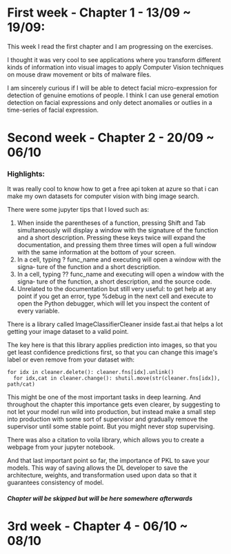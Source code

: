 # First week - Chapter 1 - 13/09 ~ 19/09:

This week I read the first chapter and I am progressing on the exercises.

I thought it was very cool to see applications where you transform different kinds of information into visual images to apply Computer Vision techniques on
mouse draw movement or bits of malware files.

I am sincerely curious if I will be able to detect facial micro-expression for detection of genuine emotions of people. I think I can use general emotion detection
on facial expressions and only detect anomalies or outlies in a time-series of facial expression.

# Second week - Chapter 2 - 20/09 ~ 06/10

### Highlights:
It was really cool to know how to get a free api token at azure so that i can make my own datasets for computer vision with bing image search.

There were some jupyter tips that I loved such as:
1. When inside the parentheses of a function, pressing Shift and Tab simultaneously
will display a window with the signature of the function and a short description.
Pressing these keys twice will expand the documentation, and pressing them
three times will open a full window with the same information at the bottom of
your screen. 
2. In a cell, typing ? func_name and executing will open a window with the signa‐
ture of the function and a short description.
3. In a cell, typing ?? func_name and executing will open a window with the signa‐
ture of the function, a short description, and the source code.
4. Unrelated to the documentation but still very useful: to get help at any point if
you get an error, type %debug in the next cell and execute to open the Python
debugger, which will let you inspect the content of every variable.

There is a library called ImageClassifierCleaner inside fast.ai that helps a lot getting your image dataset to a valid point.

The key here is that this library applies prediction into images, so that you get least confidence predictions first, so that you can change this image's label or even remove from your dataset with:
```
for idx in cleaner.delete(): cleaner.fns[idx].unlink()
  for idx,cat in cleaner.change(): shutil.move(str(cleaner.fns[idx]), path/cat)
```
This might be one of the most important tasks in deep learning. And throughout the chapter this importance gets even clearer, by suggesting to not let your model run wild into production, but instead make a small step into production with some sort of supervisor and gradually remove the supervisor until some stable point. But you might never stop supervising.

There was also a citation to voila library, which allows you to create a webpage from your jupyter notebook.

And that last important point so far, the importance of PKL to save your models. This way of saving allows the DL developer to save the architecture, weights, and transformation used upon data so that it guarantees consistency of model.

##### Chapter will be skipped but will be here somewhere afterwards
# 3rd week - Chapter 4 - 06/10 ~ 08/10
